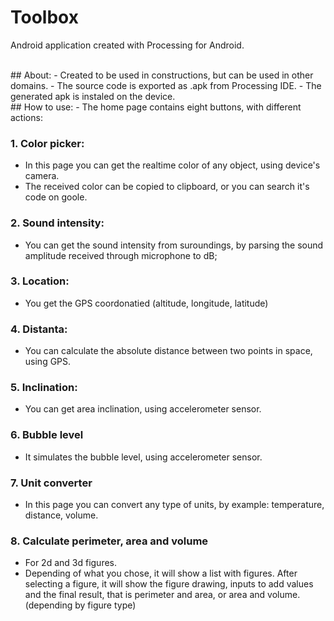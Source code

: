 # Toolbox
Android application created with Processing for Android.

<br />
## About:
  - Created to be used in constructions, but can be used in other domains.
  - The source code is exported as .apk from Processing IDE.
  - The generated apk is instaled on the device.

<br />
## How to use:
  - The home page contains eight buttons, with different actions:
    
###  1. Color picker:
  - In this page you can get the realtime color of any object, using device's camera.
  - The received color can be copied to clipboard, or you can search it's code on goole.
    
###  2. Sound intensity:
  - You can get the sound intensity from suroundings, by parsing the sound amplitude received through microphone to dB;

### 3. Location:
  - You get the GPS coordonatied (altitude, longitude, latitude)
    
### 4. Distanta:
- You can calculate the absolute distance between two points in space, using GPS.
   
### 5. Inclination:
  - You can get area inclination, using accelerometer sensor.
    
### 6. Bubble level
  - It simulates the bubble level, using accelerometer sensor.
   
###  7. Unit converter
  - In this page you can convert any type of units, by example: temperature, distance, volume.
   
###  8. Calculate perimeter, area and volume
   - For 2d and 3d figures.
   - Depending of what you chose, it will show a list with figures. After selecting a figure, it will show the figure drawing, inputs         to add values and the final result, that is perimeter and area, or area and volume.(depending by figure type)
      
